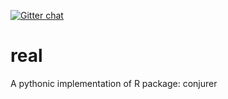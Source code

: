 [![Gitter chat](https://badges.gitter.im/gitterHQ/gitter.png)](https://gitter.im/SidharthMacherla/community#)

# real
A pythonic implementation of R package: conjurer
